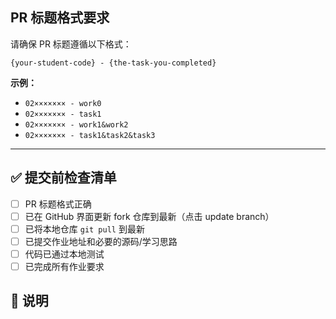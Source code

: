 ## PR 标题格式要求

请确保 PR 标题遵循以下格式：

```
{your-student-code} - {the-task-you-completed}
```

**示例：**
- `02××××××× - work0`
- `02××××××× - task1`
- `02××××××× - work1&work2`
- `02××××××× - task1&task2&task3`

---

## ✅ 提交前检查清单

- [ ] PR 标题格式正确
- [ ] 已在 GitHub 界面更新 fork 仓库到最新（点击 update branch）
- [ ] 已将本地仓库 `git pull` 到最新
- [ ] 已提交作业地址和必要的源码/学习思路
- [ ] 代码已通过本地测试
- [ ] 已完成所有作业要求

## 📝 说明

<!-- 如有需要，可以在此添加额外说明 -->
